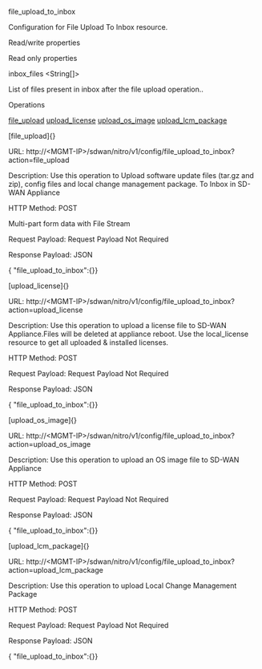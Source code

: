 file\_upload\_to\_inbox

Configuration for File Upload To Inbox resource.

Read/write properties

Read only properties

inbox\_files &lt;String\[\]&gt;

List of files present in inbox after the file upload operation..

Operations

[file\_upload](#file_upload) [upload\_license](#upload_license) [upload\_os\_image](#upload_os_image) [upload\_lcm\_package](#upload_lcm_package)

[file\_upload]{}

URL: http://&lt;MGMT-IP&gt;/sdwan/nitro/v1/config/file\_upload\_to\_inbox?action=file\_upload

Description: Use this operation to Upload software update files (tar.gz and zip), config files and local change management package. To Inbox in SD-WAN Appliance

HTTP Method: POST

Multi-part form data with File Stream

Request Payload: Request Payload Not Required

Response Payload: JSON

{ "file\_upload\_to\_inbox":{}}

[upload\_license]{}

URL: http://&lt;MGMT-IP&gt;/sdwan/nitro/v1/config/file\_upload\_to\_inbox?action=upload\_license

Description: Use this operation to upload a license file to SD-WAN Appliance.Files will be deleted at appliance reboot. Use the local\_license resource to get all uploaded & installed licenses.

HTTP Method: POST

Request Payload: Request Payload Not Required

Response Payload: JSON

{ "file\_upload\_to\_inbox":{}}

[upload\_os\_image]{}

URL: http://&lt;MGMT-IP&gt;/sdwan/nitro/v1/config/file\_upload\_to\_inbox?action=upload\_os\_image

Description: Use this operation to upload an OS image file to SD-WAN Appliance

HTTP Method: POST

Request Payload: Request Payload Not Required

Response Payload: JSON

{ "file\_upload\_to\_inbox":{}}

[upload\_lcm\_package]{}

URL: http://&lt;MGMT-IP&gt;/sdwan/nitro/v1/config/file\_upload\_to\_inbox?action=upload\_lcm\_package

Description: Use this operation to upload Local Change Management Package

HTTP Method: POST

Request Payload: Request Payload Not Required

Response Payload: JSON

{ "file\_upload\_to\_inbox":{}}
